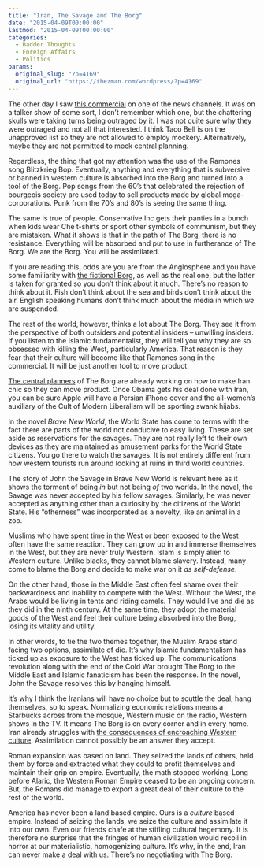 ```yaml
---
title: "Iran, The Savage and The Borg"
date: "2015-04-09T00:00:00"
lastmod: "2015-04-09T00:00:00"
categories:
  - Badder Thoughts
  - Foreign Affairs
  - Politics
params:
  original_slug: "?p=4169"
  original_url: "https://thezman.com/wordpress/?p=4169"
---
```


The other day I saw <a
href="https://www.youtube.com/watch?v=kuap4wIGSLg&amp;feature=youtu.be"
rel="noopener" target="_blank">this commercial</a> on one of the news
channels. It was on a talker show of some sort, I don’t remember which
one, but the chattering skulls were taking turns being outraged by it. I
was not quite sure why they were outraged and not all that interested. I
think Taco Bell is on the unapproved list so they are not allowed to
employ mockery. Alternatively, maybe they are not permitted to mock
central planning.

Regardless, the thing that got my attention was the use of the Ramones
song Blitzkrieg Bop. Eventually, anything and everything that is
subversive or banned in western culture is absorbed into the Borg and
turned into a tool of the Borg. Pop songs from the 60’s that celebrated
the rejection of bourgeois society are used today to sell products made
by global mega-corporations. Punk from the 70’s and 80’s is seeing the
same thing.

The same is true of people. Conservative Inc gets their panties in a
bunch when kids wear Che t-shirts or sport other symbols of communism,
but they are mistaken. What it shows is that in the path of The Borg,
there is no resistance. Everything will be absorbed and put to use in
furtherance of The Borg. We are the Borg. You will be assimilated.

If you are reading this, odds are you are from the Anglosphere and you
have some familiarity with
<a href="http://en.wikipedia.org/wiki/Borg_%28Star_Trek%29"
rel="noopener" target="_blank">the fictional Borg</a>, as well as the
real one, but the latter is taken for granted so you don’t think about
it much. There’s no reason to think about it. Fish don’t think about the
sea and birds don’t think about the air. English speaking humans don’t
think much about the media in which *we* are suspended.

The rest of the world, however, thinks a lot about The Borg. They see it
from the perspective of both outsiders and potential insiders –
unwilling insiders. If you listen to the Islamic fundamentalist, they
will tell you why they are so obsessed with killing the West,
particularly America. That reason is they fear that their culture will
become like that Ramones song in the commercial. It will be just another
tool to move product.

<a
href="http://marginalrevolution.com/marginalrevolution/2015/04/which-are-the-best-persian-carpets.html"
rel="noopener" target="_blank">The central planners</a> of The Borg are
already working on how to make Iran chic so they can move product. Once
Obama gets his deal done with Iran, you can be sure Apple will have a
Persian iPhone cover and the all-women’s auxiliary of the Cult of Modern
Liberalism will be sporting swank hijabs.

In the novel *Brave New World*, the World State has come to terms with
the fact there are parts of the world not conducive to easy living.
These are set aside as reservations for the savages. They are not really
left to their own devices as they are maintained as amusement parks for
the World State citizens. You go there to watch the savages. It is not
entirely different from how western tourists run around looking at ruins
in third world countries.

The story of John the Savage in Brave New World is relevant here as it
shows the torment of being *in* but not being *of* two worlds. In the
novel, the Savage was never accepted by his fellow savages. Similarly,
he was never accepted as anything other than a curiosity by the citizens
of the World State. His “otherness” was incorporated as a novelty, like
an animal in a zoo.

Muslims who have spent time in the West or been exposed to the West
often have the same reaction. They can grow up in and immerse themselves
in the West, but they are never truly Western. Islam is simply alien to
Western culture. Unlike blacks, they cannot blame slavery. Instead, many
come to blame the Borg and decide to make war on it *as self-defense*.

On the other hand, those in the Middle East often feel shame over their
backwardness and inability to compete with the West. Without the West,
the Arabs would be living in tents and riding camels. They would live
and die as they did in the ninth century. At the same time, they adopt
the material goods of the West and feel their culture being absorbed
into the Borg, losing its vitality and utility.

In other words, to tie the two themes together, the Muslim Arabs stand
facing two options, assimilate of die. It’s why Islamic fundamentalism
has ticked up as exposure to the West has ticked up. The communications
revolution along with the end of the Cold War brought The Borg to the
Middle East and Islamic fanaticism has been the response. In the novel,
John the Savage resolves this by hanging himself.

It’s why I think the Iranians will have no choice but to scuttle the
deal, hang themselves, so to speak. Normalizing economic relations means
a Starbucks across from the mosque, Western music on the radio, Western
shows in the TV. It means The Borg is on every corner and in every home.
Iran already struggles with <a
href="http://www.telegraph.co.uk/news/worldnews/middleeast/iran/10554866/Iran-attempts-to-reverse-falling-birth-rate.html"
rel="noopener" target="_blank">the consequences of encroaching Western
culture</a>. Assimilation cannot possibly be an answer they accept.

Roman expansion was based on land. They seized the lands of others, held
them by force and extracted what they could to profit themselves and
maintain their grip on empire. Eventually, the math stopped working.
Long before Alaric, the Western Roman Empire ceased to be an ongoing
concern. But, the Romans did manage to export a great deal of their
culture to the rest of the world.

America has never been a land based empire. Ours is a *culture* based
empire. Instead of seizing the lands, we seize the culture and
assimilate it into our own. Even our friends chafe at the stifling
cultural hegemony. It is therefore no surprise that the fringes of human
civilization would recoil in horror at our materialistic, homogenizing
culture. It’s why, in the end, Iran can never make a deal with us.
There’s no negotiating with The Borg.
